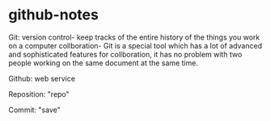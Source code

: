 # github-notes

Git: 
version control- keep tracks of the entire history of the things you work on a computer 
collboration- Git is a special tool which has a lot of advanced and sophisticated features for collboration, it has no problem with two people working on the same document at the same time.

Github: web service

Reposition: "repo"

Commit: "save"
